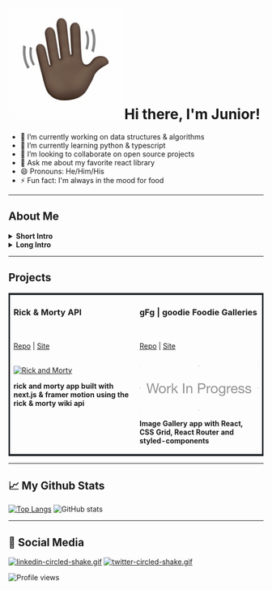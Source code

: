 <!-- ### 👋🏿 ![](/assets/wave.gif)Hi there -->

# ![wave](/assets/wave.gif)Hi there, I'm Junior!

- 🔭 I’m currently working on data structures & algorithms
- 🌱 I’m currently learning python & typescript
- 👯 I’m looking to collaborate on open source projects
- 💬 Ask me about my favorite react library
- 😄 Pronouns: He/Him/His
- ⚡ Fun fact: I'm always in the mood for food

---

## About Me

<details>
<summary><strong>Short Intro</strong></summary>
  <p>
    I'm a full-stack developer based out of Fort Lauderdale, FL. I love working with new technology, currently I enjoy working with JavaScript, ReactJS, NextJS, and NodeJS while also learning more about Python, React Native and TypeScript.
  </p>
</details>

<details>
<summary><strong>Long Intro</strong></summary>
 <p>I'm a full-stack developer & graphic designer with an interest in full-stack web development and applications.</p>
          <p>I've spent the last 18 months studying full stack javascript development at Lambda School while working full time. In their immersive program for part-time students, I learned Frontend & Backend Javascript, Complex State Management, API Development, Databases, Data Structures & Algorithms, and Computer Science among other topics.</p>
          <p>Before becoming a full-stack developer, I always had interests in technologies, gadgets, and art. I graduated from Broward College in 2012 located in South Florida with a degree in Digital Multimedia. That’s where I was first introduced to web programming, along with graphic & web design, 3D & motion graphics, and video editing.</p>
          <p>When I'm not coding or designing, I'm usually watching anime, playing video games, or working up a sweat at a nearby park/gym.</p>
          <p>Being a Bootcamp grad and having previous experience with design, customer service, and multimedia technologies, I bring a unique combination of skills to the table. I'm looking for a full-stack development position at a company that believes these skillsets can be valuable to their team.</p>
          <p>If that sounds like you, feel free to reach out to me - I'm always happy to chat.</p>
          <p>-Junior</p>
</details>

---

## Projects

<table bordercolor="#24282D">
  <tr>
    <td width="33%" valign="top">
      <h3>Rick & Morty API</h3><br/>
      <p><a target="_blank" href="https://github.com/JuniorDugue/rick-and-morty">Repo</a> | <a target="_blank" href="http://rick-and-morty.jrdugue.vercel.app/">Site</a></p><br/>
      <a target="_blank" href="http://rick-and-morty.jrdugue.vercel.app/">
        <img src="assets/rickandmorty.gif" width="100%" alt="Rick and Morty"/>
      </a>
      <p><strong>rick and morty app built with next.js & framer motion using the rick & morty wiki api</strong></p>
    </td>
    <td width="33%" valign="top">
      <h3>gFg | goodie Foodie Galleries</h3><br/>
      <p><a target="_blank" href="https://github.com/JuniorDugue/grid_gallery_app">Repo</a> | <a target="_blank" href="https://grid-gallery-app.vercel.app/gallery">Site</a></p><br/>
      <a target="_blank" href="https://grid-gallery-app.vercel.app/gallery">
        <img src="assets/workInProgress.gif" width="100%" alt="Rick and Morty"/>
      </a>
      <p><strong>Image Gallery app with React, CSS Grid, React Router and styled-components</strong></p>
    </td>
  </tr>
</table>

---

## 📈 My Github Stats

[![Top Langs](https://github-readme-stats.vercel.app/api/top-langs/?username=juniordugue)](https://github.com/anuraghazra/github-readme-stats) ![GitHub stats](https://github-readme-stats.vercel.app/api?username=juniordugue&show_icons=true)

---

## 📲 Social Media

[![linkedin-circled-shake.gif](https://s8.gifyu.com/images/linkedin-circled-shake.gif)](https://www.linkedin.com/in/junior-dugue/)
[![twitter-circled-shake.gif](https://s8.gifyu.com/images/twitter-circled-shake.gif)](https://twitter.com/realnamejr)

![Profile views](https://gpvc.arturio.dev/juniordugue)

<!--
**JuniorDugue/JuniorDugue** is a ✨ _special_ ✨ repository because its `README.md` (this file) appears on your GitHub profile.
Here are some ideas to get you started:

- 🔭 I’m currently working on ...
- 🌱 I’m currently learning ...
- 👯 I’m looking to collaborate on ...
- 🤔 I’m looking for help with ...
- 💬 Ask me about ...
- 📫 How to reach me: ...
- 😄 Pronouns: ...
- ⚡ Fun fact: ...
-->
